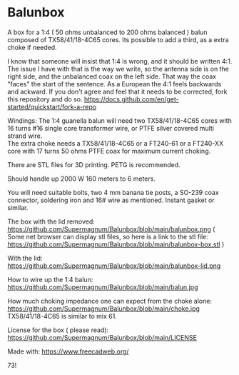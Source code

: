 # Balunbox
A box for a 1:4 ( 50 ohms unbalanced to 200 ohms balanced ) balun composed of  TX58/41/18-4C65 cores.
Its possible to add a third, as a extra choke if needed. 

I know that someone will insist that 1:4 is wrong,
and it should be written 4:1. The issue I have with that is the way we write, so the antenna side is on the right side, and the unbalanced coax on the left side.
That way the coax "faces" the start of the sentence.
As a European the 4:1 feels backwards and ackward.
If you don't agree and feel that it needs to be corrected,
fork this repository and do so.
https://docs.github.com/en/get-started/quickstart/fork-a-repo

Windings:
The 1:4 guanella balun will need two TX58/41/18-4C65 cores with 16 turns #16 single core transformer wire, or PTFE silver covered multi strand wire.  
The extra choke needs a TX58/41/18-4C65 or a FT240-61 or a FT240-XX core with 17 turns 50 ohms PTFE coax for maximum current choking.

There are STL files for 3D printing. PETG is recommended.

Should handle up 2000 W 160 meters to 6 meters.

You will need suitable bolts, two 4 mm banana tie posts, a SO-239 coax connector, soldering iron and 16# wire as mentioned.
Instant gasket or similar.

The box with the lid removed:
https://github.com/Supermagnum/Balunbox/blob/main/balunbox.png
( Some net browser can display stl files, so here is a link to the stl file:
https://github.com/Supermagnum/Balunbox/blob/main/balunbox-box.stl )

With the lid:
https://github.com/Supermagnum/Balunbox/blob/main/balunbox-lid.png

How to wire up the 1:4 balun:
https://github.com/Supermagnum/Balunbox/blob/main/balun.jpg

How much choking impedance one can expect from the choke alone:
https://github.com/Supermagnum/Balunbox/blob/main/choke.jpg
 TX58/41/18-4C65 is similar to mix 61.

License for the box ( please read):
https://github.com/Supermagnum/Balunbox/blob/main/LICENSE
 

Made with: 
https://www.freecadweb.org/


 73!
